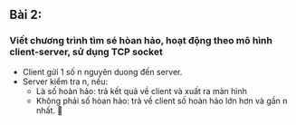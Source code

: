 ## Bài 2:
### Viết chương trình tìm sé hòan hảo, hoạt động theo mô hình client-server, sử dụng TCP socket
- Client gửi 1 số n nguyên duong đến server.
- Server kiểm tra n, nếu:
    - Là số hoàn hảo: trả kết quả về client và xuất ra màn hình
    - Không phải số hòan hảo: trả về client số hoàn hảo lớn hơn và gần n nhất.
